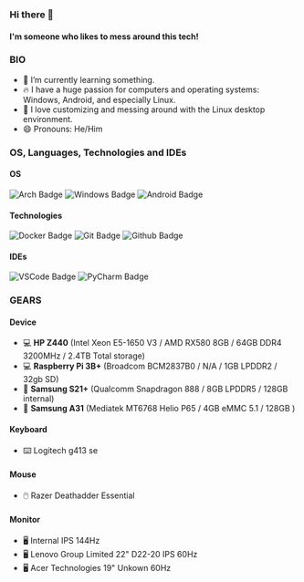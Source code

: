 ### Hi there 👋

#### I'm someone who likes to mess around this tech!

### BIO

- 🌱 I’m currently learning something.
- 🔥 I have a huge passion for computers and operating systems: Windows, Android, and especially Linux.
- 🔧 I love customizing and messing around with the Linux desktop environment.
- 😄 Pronouns: He/Him

### OS, Languages, Technologies and IDEs

#### OS

![Arch Badge](https://img.shields.io/badge/-arch-1793D1?style=flat-square&logo=arch-linux&labelColor=grey&logoColor=white)
![Windows Badge](https://img.shields.io/badge/-windows-0078D6?style=flat-square&logo=windows&labelColor=grey&logoColor=white)
![Android Badge](https://img.shields.io/badge/-android-3DDC84?style=flat-square&logo=android&labelColor=grey&logoColor=white)

#### Technologies

![Docker Badge](https://img.shields.io/badge/-docker-2496ED?style=flat-square&logo=docker&labelColor=grey&logoColor=white)
![Git Badge](https://img.shields.io/badge/-git-F05032?style=flat-square&logo=git&labelColor=grey&logoColor=white)
![Github Badge](https://img.shields.io/badge/-github-181717?style=flat-square&logo=github&labelColor=grey&logoColor=white)

#### IDEs

![VSCode Badge](https://img.shields.io/badge/-vscode-007ACC?style=flat-square&logo=visual-studio-code&labelColor=grey&logoColor=white)
![PyCharm Badge](https://img.shields.io/badge/-pycharm-181717?style=flat-square&logo=pycharm&labelColor=grey&logoColor=white)

### GEARS

#### Device
- 💻 **HP Z440** (Intel Xeon E5-1650 V3 / AMD RX580 8GB / 64GB DDR4 3200MHz / 2.4TB Total storage)
- 💻 **Raspberry Pi 3B+** (Broadcom BCM2837B0 / N/A / 1GB LPDDR2 / 32gb SD)
- 📱 **Samsung S21+** (Qualcomm Snapdragon 888 / 8GB LPDDR5 / 128GB internal)
- 📱 **Samsung A31** (Mediatek MT6768 Helio P65 / 4GB eMMC 5.1 / 128GB )

#### Keyboard
- ⌨️ Logitech g413 se

#### Mouse
- 🖱️ Razer Deathadder Essential

#### Monitor
- 🖥️ Internal IPS 144Hz
- 🖥️ Lenovo Group Limited 22" D22-20 IPS 60Hz
- 🖥 Acer Technologies 19" Unkown 60Hz

